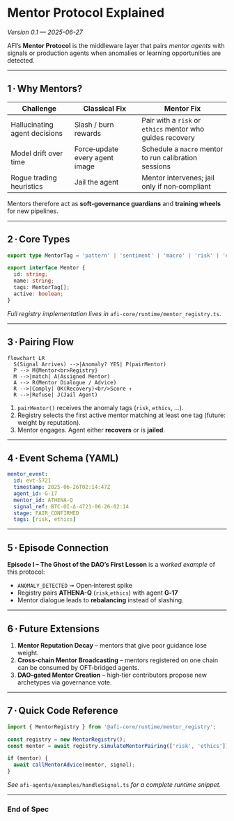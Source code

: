 # Mentor Protocol Explained
*Version 0.1 — 2025-06-27*

AFI’s **Mentor Protocol** is the middleware layer that pairs *mentor agents* with signals or production agents when anomalies or learning opportunities are detected.

---
## 1 · Why Mentors?
| Challenge | Classical Fix | Mentor Fix |
|-----------|---------------|------------|
| Hallucinating agent decisions | Slash / burn rewards | Pair with a `risk` or `ethics` mentor who guides recovery |
| Model drift over time | Force‑update every agent image | Schedule a `macro` mentor to run calibration sessions |
| Rogue trading heuristics | Jail the agent | Mentor intervenes; jail only if non‑compliant |

Mentors therefore act as **soft‑governance guardians** and **training wheels** for new pipelines.

---
## 2 · Core Types

```ts
export type MentorTag = 'pattern' | 'sentiment' | 'macro' | 'risk' | 'ethics';

export interface Mentor {
  id: string;
  name: string;
  tags: MentorTag[];
  active: boolean;
}
```

*Full registry implementation lives in* `afi-core/runtime/mentor_registry.ts`.

---
## 3 · Pairing Flow

```mermaid
flowchart LR
  S(Signal Arrives) -->|Anomaly? YES| P(pairMentor)
  P --> M{Mentor<br>Registry}
  M -->|match| A(Assigned Mentor)
  A --> R(Mentor Dialogue / Advice)
  R -->|Comply| OK(Recovery)<br/>Score ↑
  R -->|Refuse| J(Jail Agent)
```

1. `pairMentor()` receives the anomaly tags (`risk`, `ethics`, …).  
2. Registry selects the first active mentor matching at least one tag (future: weight by reputation).  
3. Mentor engages. Agent either **recovers** or is **jailed**.

---
## 4 · Event Schema (YAML)

```yaml
mentor_event:
  id: evt-5721
  timestamp: 2025-06-26T02:14:47Z
  agent_id: G-17
  mentor_id: ATHENA-Q
  signal_ref: BTC-OI-Δ-4721-06-26-02:14
  stage: PAIR_CONFIRMED
  tags: [risk, ethics]
```

---
## 5 · Episode Connection

**Episode I – The Ghost of the DAO’s First Lesson** is a *worked example* of this protocol:

- `ANOMALY_DETECTED` ➞ Open‑interest spike  
- Registry pairs **ATHENA-Q** (`risk`,`ethics`) with agent **G‑17**  
- Mentor dialogue leads to **rebalancing** instead of slashing.

---
## 6 · Future Extensions
1. **Mentor Reputation Decay** – mentors that give poor guidance lose weight.  
2. **Cross‑chain Mentor Broadcasting** – mentors registered on one chain can be consumed by OFT‑bridged agents.  
3. **DAO‑gated Mentor Creation** – high‑tier contributors propose new archetypes via governance vote.

---
## 7 · Quick Code Reference

```ts
import { MentorRegistry } from '@afi-core/runtime/mentor_registry';

const registry = new MentorRegistry();
const mentor = await registry.simulateMentorPairing(['risk', 'ethics']);

if (mentor) {
  await callMentorAdvice(mentor, signal);
}
```

*See* `afi-agents/examples/handleSignal.ts` *for a complete runtime snippet.*

---
### End of Spec
